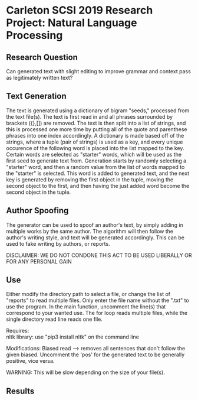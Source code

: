 # Carleton SCSI 2019 Research Project: Natural Language Processing 

## Research Question
Can generated text with slight editing to improve grammar and context pass as legitimately written text?

## Text Generation
The text is generated using a dictionary of bigram "seeds," processed from the text file(s). The text is first read in and all phrases surrounded by brackets ({},[]) are removed. The text is then split into a list of strings, and this is processed one more time by putting all of the quote and parenthese phrases into one index accordingly. A dictionary is made based off of the strings, where a tuple (pair of strings) is used as a key, and every unique occurence of the following word is placed into the list mapped to the key. Certain words are selected as "starter" words, which will be used as the first seed to generate text from. Generation starts by randomly selecting a "starter" word, and then a random value from the list of words mapped to the "starter" is selected. This word is added to generated text, and the next key is generated by removing the first object in the tuple, moving the second object to the first, and then having the just added word become the second object in the tuple.

## Author Spoofing
The generator can be used to spoof an author's text, by simply adding in multiple works by the same author. The algorithm will then follow the author's writing style, and text will be generated accordingly. This can be used to fake writing by authors, or reports.   
  
DISCLAIMER: WE DO NOT CONDONE THIS ACT TO BE USED LIBERALLY OR FOR ANY PERSONAL GAIN

## Use
Either modify the directory path to select a file, or change the list of "reports" to read multiple files. Only enter the file name without the ".txt" to use the program. In the main function, uncomment the line(s) that correspond to your wanted use. The for loop reads multiple files, while the single directory read line reads one file.  
  
Requires:  
nltk library: use "pip3 install nltk" on the command line  
  
Modifications:
Biased read --> removes all sentences that don't follow the given biased. Uncomment the 'pos' for the generated text to be generally positive, vice versa.  
  
WARNING: This will be slow depending on the size of your file(s).

## Results
